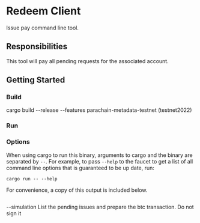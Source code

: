 # Redeem Client

Issue pay command line tool.

## Responsibilities

This tool will pay all pending requests for the associated account.

## Getting Started

### Build
cargo build --release --features parachain-metadata-testnet
 (testnet2022)

### Run
<!-- Run the interBTC issue cli client:

--vault-account-id points to the vault where the issue should occur
--griefing 500000000 (= 0.5 Kint, testnet 2022)
(Dom) The griefing collateral - on request issue the account that requests needs to send a small number of griefing collateral in case that user does not execute the request and reserves the vault collateral without reason (this is to prevent DDoS attacks)
Other note: you need to send at least 1000 sat since that is the dust limit which you can get from the issue module as well 🙂
Getting the griefing collateral is a bit involved (check here if you are interested: https://github.com/interlay/interbtc-api/blob/c2840a247687f8e1aa2834f42eab4a2de0e8f72e/src/parachain/fee.ts#L60). One way to go around the issue is to just submit a bit extra KINT (say 0.5). The rest that's not needed will be refunded

```
./target/release/issue_pay  --keyfile ~/.mytestvault/keyfile.json  --keyname interlaymaincustomeraccount  --btc-parachain-url 'wss://api-testnet.interlay.io:443/parachain' --vault-account-id 5F7Q9FqnGwJmjLtsFGymHZXPEx2dWRVE7NW4Sw2jzEhUB5WQ --amount 30200 --griefing 500000000
``` -->

### Options

When using cargo to run this binary, arguments to cargo and the binary are separated by `--`. For example, to pass `--help` to the faucet to get a list of all command line options that is guaranteed to be up date, run:

```
cargo run -- --help
```

For convenience, a copy of this output is included below.
```
```

--simulation    List the pending issues and prepare the btc transaction. Do not sign it


